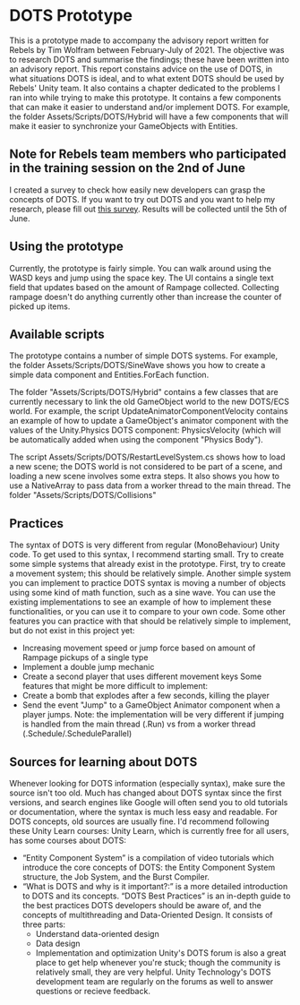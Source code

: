# DOTS Prototype
This is a prototype made to accompany the advisory report written for Rebels by Tim Wolfram between February-July of 2021. The objective was to research DOTS and summarise the findings; these have been written into an advisory report. This report constains advice on the use of DOTS, in what situations DOTS is ideal, and to what extent DOTS should be used by Rebels' Unity team. It also contains a chapter dedicated to the problems I ran into while trying to make this prototype. It contains a few components that can make it easier to understand and/or implement DOTS. For example, the folder Assets/Scripts/DOTS/Hybrid will have a few components that will make it easier to synchronize your GameObjects with Entities.

## Note for Rebels team members who participated in the training session on the 2nd of June
I created a survey to check how easily new developers can grasp the concepts of DOTS. If you want to try out DOTS and you want to help my research, please fill out [this survey](https://forms.gle/mKajybjihhf8Gh3d9). Results will be collected until the 5th of June. 

## Using the prototype
Currently, the prototype is fairly simple. You can walk around using the WASD keys and jump using the space key. The UI contains a single text field that updates based on the amount of Rampage collected. Collecting rampage doesn't do anything currently other than increase the counter of picked up items.

## Available scripts
The prototype contains a number of simple DOTS systems. For example, the folder Assets/Scripts/DOTS/SineWave shows you how to create a simple data component and Entities.ForEach function.

The folder "Assets/Scripts/DOTS/Hybrid" contains a few classes that are currently necessary to link the old GameObject world to the new DOTS/ECS world. For example, the script UpdateAnimatorComponentVelocity contains an example of how to update a GameObject's animator component with the values of the Unity.Physics DOTS component: PhysicsVelocity (which will be automatically added when using the component "Physics Body").

The script Assets/Scripts/DOTS/RestartLevelSystem.cs shows how to load a new scene; the DOTS world is not considered to be part of a scene, and loading a new scene involves some extra steps. It also shows you how to use a NativeArray to pass data from a worker thread to the main thread. 
The folder "Assets/Scripts/DOTS/Collisions"
## Practices
The syntax of DOTS is very different from regular (MonoBehaviour) Unity code. To get used to this syntax, I recommend starting small. Try to create some simple systems that already exist in the prototype. First, try to create a movement system; this should be relatively simple. Another simple system you can implement to practice DOTS syntax is moving a number of objects using some kind of math function, such as a sine wave. You can use the existing implementations to see an example of how to implement these functionalities, or you can use it to compare to your own code.
Some other features you can practice with that should be relatively simple to implement, but do not exist in this project yet:
- Increasing movement speed or jump force based on amount of Rampage pickups of a single type
- Implement a double jump mechanic
- Create a second player that uses different movement keys
Some features that might be more difficult to implement:
- Create a bomb that explodes after a few seconds, killing the player
- Send the event "Jump" to a GameObject Animator component when a player jumps. Note: the implementation will be very different if jumping is handled from the main thread (.Run) vs from a worker thread (.Schedule/.ScheduleParallel)

## Sources for learning about DOTS
Whenever looking for DOTS information (especially syntax), make sure the source isn't too old. Much has changed about DOTS syntax since the first versions, and search engines like Google will often send you to old tutorials or documentation, where the syntax is much less easy and readable. For DOTS concepts, old sources are usually fine. I'd recommend following these Unity Learn courses: 
Unity Learn, which is currently free for all users, has some courses about DOTS: 
- “Entity Component System” is a compilation of video tutorials which introduce the core concepts of DOTS: the Entity Component System structure, the Job System, and the Burst Compiler.
- “What is DOTS and why is it important?:” is a more detailed introduction to DOTS and its concepts.
“DOTS Best Practices” is an in-depth guide to the best practices DOTS developers should be aware of, and the concepts of multithreading and Data-Oriented Design. It consists of three parts:
  - Understand data-oriented design
  - Data design
  - Implementation and optimization
Unity's DOTS forum is also a great place to get help whenever you're stuck; though the community is relatively small, they are very helpful. Unity Technology's DOTS development team are regularly on the forums as well to answer questions or recieve feedback.
